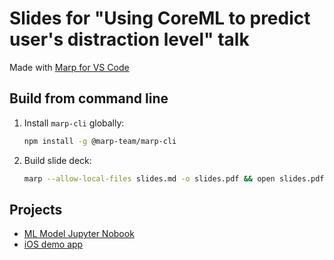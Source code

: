 # Slides for "Using CoreML to predict user's distraction level" talk

Made with [Marp for VS Code](https://github.com/marp-team/marp-vscode)

## Build from command line

1. Install `marp-cli` globally:

    ```sh
    npm install -g @marp-team/marp-cli
    ```

2. Build slide deck:

    ```sh
    marp --allow-local-files slides.md -o slides.pdf && open slides.pdf
    ```

## Projects

- [ML Model Jupyter Nobook](https://github.com/danylokos/activity-demo-model)
- [iOS demo app](https://github.com/danylokos/activity-demo-app)
